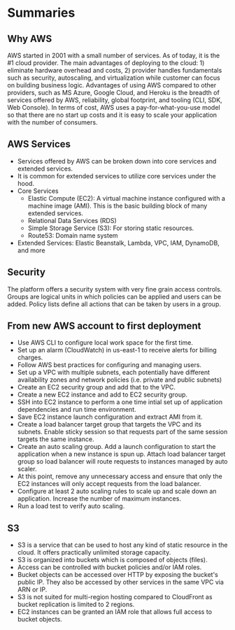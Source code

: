 # Summaries

## Why AWS

AWS started in 2001 with a small number of services. As of today, it is the #1 cloud provider. The main advantages of deploying to the cloud: 1) eliminate hardware overhead and costs, 2) provider handles fundamentals such as security, autoscaling, and virtualization while customer can focus on building business logic. Advantages of using AWS compared to other providers, such as MS Azure, Google Cloud, and Heroku is the breadth of services offered by AWS, reliability, global footprint, and tooling (CLI, SDK, Web Console). In terms of cost, AWS uses a pay-for-what-you-use model so that there are no start up costs and it is easy to scale your application with the number of consumers.

## AWS Services

- Services offered by AWS can be broken down into core services and extended services. 
- It is common for extended services to utilize core services under the hood. 
- Core Services
    - Elastic Compute (EC2): A virtual machine instance configured with a machine image (AMI). This is the basic building block of many extended services.
    - Relational Data Services (RDS)
    - Simple Storage Service (S3): For storing static resources.
    - Route53: Domain name system
- Extended Services: Elastic Beanstalk, Lambda, VPC, IAM, DynamoDB, and more

## Security

The platform offers a security system with very fine grain access controls. Groups are logical units in which policies can be applied and users can be added. Policy lists define all actions that can be taken by users in a group. 

## From new AWS account to first deployment

- Use AWS CLI to configure local work space for the first time.
- Set up an alarm (CloudWatch) in us-east-1 to receive alerts for billing charges.
- Follow AWS best practices for configuring and managing users.
- Set up a VPC with multiple subnets, each potentially have different availability zones and network policies (i.e. private and public subnets)
- Create an EC2 security group and add that to the VPC. 
- Create a new EC2 instance and add to EC2 security group.
- SSH into EC2 instance to perform a one time intial set up of application dependencies and run time environment.
- Save EC2 instance launch configuration and extract AMI from it.
- Create a load balancer target group that targets the VPC and its subnets. Enable sticky session so that requests part of the same session targets the same instance.
- Create an auto scaling group. Add a launch configuration to start the application when a new instance is spun up. Attach load balancer target group so load balancer will route requests to instances managed by auto scaler.
- At this point, remove any unnecessary access and ensure that only the EC2 instances will only accept requests from the load balancer.
- Configure at least 2 auto scaling rules to scale up and scale down an application. Increase the number of maximum instances.
- Run a load test to verify auto scaling.

## S3

- S3 is a service that can be used to host any kind of static resource in the cloud. It offers practically unlimited storage capacity.
- S3 is organized into buckets which is composed of objects (files).
- Access can be controlled with bucket policies and/or IAM roles. 
- Bucket objects can be accessed over HTTP by exposing the bucket's public IP. They also be accessed by other services in the same VPC via ARN or IP.
- S3 is not suited for multi-region hosting compared to CloudFront as bucket replication is limited to 2 regions.
- EC2 instances can be granted an IAM role that allows full access to bucket objects.